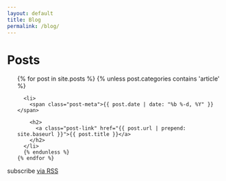 ```yaml
---
layout: default
title: Blog
permalink: /blog/
---
```


  <h1 class="page-heading">Posts</h1>

  <ul class="post-list">
    {% for post in site.posts %}
      {% unless post.categories contains 'article' %}

      <li>
        <span class="post-meta">{{ post.date | date: "%b %-d, %Y" }}</span>

        <h2>
          <a class="post-link" href="{{ post.url | prepend: site.baseurl }}">{{ post.title }}</a>
        </h2>
      </li>
      {% endunless %}
    {% endfor %}
  </ul>

  <p class="rss-subscribe">subscribe <a href="{{ "/feed.xml" | prepend: site.baseurl }}">via RSS</a></p>
